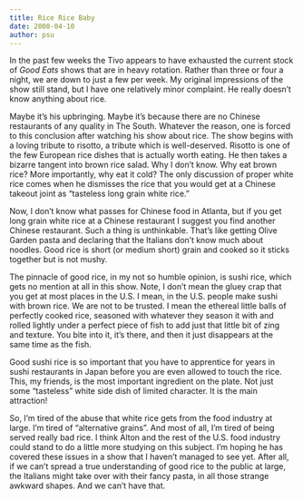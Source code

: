 ```yaml
---
title: Rice Rice Baby
date: 2008-04-10
author: psu
---
```



In the past few weeks the Tivo appears to have exhausted the current stock of *Good Eats* shows that are in heavy rotation. Rather than three or four a night, we are down to just a few per week. My original impressions of the show still stand, but I have one relatively minor complaint. He really doesn’t know anything about rice.

Maybe it’s his upbringing. Maybe it’s because there are no Chinese restaurants of any quality in The South. Whatever the reason, one is forced to this conclusion after watching his show about rice. The show begins with a loving tribute to risotto, a tribute which is well-deserved. Risotto is one of the few European rice dishes that is actually worth eating. He then takes a bizarre tangent into brown rice salad. Why I don’t know. Why eat brown rice? More importantly, why eat it cold? The only discussion of proper white rice comes when he dismisses the rice that you would get at a Chinese takeout joint as “tasteless long grain white rice.”

Now, I don’t know what passes for Chinese food in Atlanta, but if you get long grain white rice at a Chinese restaurant I suggest you find another Chinese restaurant. Such a thing is unthinkable. That’s like getting Olive Garden pasta and declaring that the Italians don’t know much about noodles. Good rice is short (or medium short) grain and cooked so it sticks together but is not mushy.

The pinnacle of good rice, in my not so humble opinion, is sushi rice, which gets no mention at all in this show. Note, I don’t mean the gluey crap that you get at most places in the U.S. I mean, in the U.S. people make sushi with brown rice. We are not to be trusted. I mean the ethereal little balls of perfectly cooked rice, seasoned with whatever they season it with and rolled lightly under a perfect piece of fish to add just that little bit of zing and texture. You bite into it, it’s there, and then it just disappears at the same time as the fish.

Good sushi rice is so important that you have to apprentice for years in sushi restaurants in Japan before you are even allowed to touch the rice. This, my friends, is the most important ingredient on the plate. Not just some “tasteless” white side dish of limited character. It is the main attraction!

So, I’m tired of the abuse that white rice gets from the food industry at large. I’m tired of “alternative grains”. And most of all, I’m tired of being served really bad rice. I think Alton and the rest of the U.S. food industry could stand to do a little more studying on this subject. I’m hoping he has covered these issues in a show that I haven’t managed to see yet. After all, if we can’t spread a true understanding of good rice to the public at large, the Italians might take over with their fancy pasta, in all those strange awkward shapes. And we can’t have that.